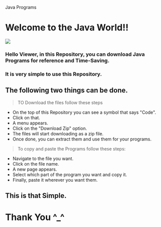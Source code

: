 Java Programs

# Welcome to the Java World!!

![](https://img-a.udemycdn.com/course/750x422/2363036_0e62_2.jpg)

### Hello Viewer, in this Repository, you can download Java Programs for reference and Time-Saving.

### It is very simple to use this Repository.

## The following two things can be done.

> TO Download the files follow these steps
* On the top of this Repository you can see a symbol that says "Code".
* Click on that.
* A menu appears.
* Click on the "Download Zip" option.
* The files will start downloading as a zip file.
* Once done, you can extract them and use them for your programs.

> To copy and paste the Programs follow these steps:
* Navigate to the file you want.
* Click on the file name.
* A new page appears.
* Select which part of the program you want and copy it.
* Finally, paste it wherever you want them.

## This is that Simple.

# Thank You ^_^
